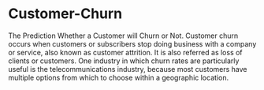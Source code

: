 # Customer-Churn
The Prediction Whether a Customer will  Churn or Not.
Customer churn occurs when customers or subscribers stop doing business with a company or service, also known as customer attrition. 
It is also referred as loss of clients or customers. One industry in which churn rates are particularly useful is the telecommunications 
industry, because most customers have multiple options from which to choose within a geographic location.
